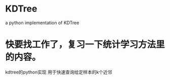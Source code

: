 # KDTree
a python implementation of KDTree

快要找工作了，复习一下统计学习方法里的内容。
=======================================
kdtree的python实现
用于快速查询给定样本的k个近邻
